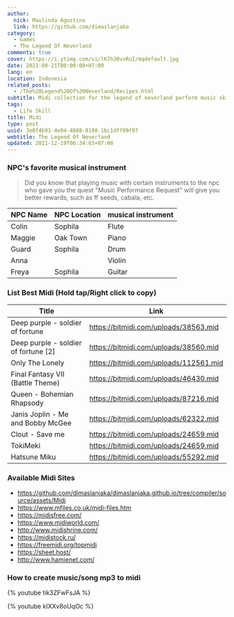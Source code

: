 ```yaml
---
author:
  nick: Maulinda Agustina
  link: https://github.com/dimaslanjaka
category:
  - Games
  - The Legend Of Neverland
comments: true
cover: https://i.ytimg.com/vi/lK7h30vvRuI/mqdefault.jpg
date: 2021-08-21T00:00:00+07:00
lang: en
location: Indonesia
related_posts:
  - /The%20Legend%20Of%20Neverland/Recipes.html
subtitle: Midi collection for the legend of neverland perform music skill
tags:
  - Life Skill
title: Midi
type: post
uuid: 3e0f4b91-4e04-4888-8198-1bc1dff09f97
webtitle: The Legend Of Neverland
updated: 2021-12-19T06:34:03+07:00
---
```


  ### NPC's favorite musical instrument

  > Did you know that playing music with certain instruments to the npc who gave you the quest "Music Performance Request" will give you better rewards, such as ff seeds, cabala, etc.

| NPC Name | NPC Location | musical instrument |
| -------- | ------------ | ------------------ |
| Colin    | Sophila      | Flute              |
| Maggie   | Oak Town     | Piano              |
| Guard    | Sophila      | Drum               |
| Anna     |              | Violin             |
| Freya    | Sophila      | Guitar             |

### List Best Midi (Hold tap/Right click to copy)

| Title | Link |
| ----------- | ----------- |
| Deep purple - soldier of fortune | https://bitmidi.com/uploads/38563.mid |
| Deep purple - soldier of fortune [2] | https://bitmidi.com/uploads/38560.mid |
| Only The Lonely | https://bitmidi.com/uploads/112561.mid |
| Final Fantasy VII (Battle Theme) | https://bitmidi.com/uploads/46430.mid |
| Queen - Bohemian Rhapsody | https://bitmidi.com/uploads/87216.mid |
| Janis Joplin - Me and Bobby McGee | https://bitmidi.com/uploads/62322.mid |
| Clout - Save me | https://bitmidi.com/uploads/24659.mid |
| TokiMeki | https://bitmidi.com/uploads/24659.mid |
| Hatsune Miku | https://bitmidi.com/uploads/55292.mid |

### Available Midi Sites
- https://github.com/dimaslanjaka/dimaslanjaka.github.io/tree/compiler/source/assets/Midi
- https://www.mfiles.co.uk/midi-files.htm
- https://midisfree.com/
- https://www.midiworld.com/
- http://www.midishrine.com/
- https://midistock.ru/
- https://freemidi.org/topmidi
- https://sheet.host/
- http://www.hamienet.com/

### How to create music/song mp3 to midi

{% youtube tik3ZFwFsJA %}

{% youtube kIXXv8oUqOc %}
<script>document.querySelectorAll("pre,code");
  pretext.forEach(function (el) {
    el.classList.toggle("notranslate", true);
  });</script>